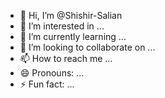 - 👋 Hi, I’m @Shishir-Salian
- 👀 I’m interested in ...
- 🌱 I’m currently learning ...
- 💞️ I’m looking to collaborate on ...
- 📫 How to reach me ...
- 😄 Pronouns: ...
- ⚡ Fun fact: ...

<!---
Shishir-Salian/Shishir-Salian is a ✨ special ✨ repository because its `README.md` (this file) appears on your GitHub profile.
You can click the Preview link to take a look at your changes.
--->
